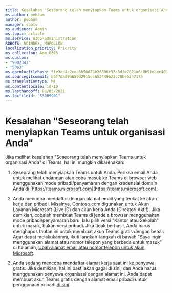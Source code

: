 ```yaml
---
title: Kesalahan "Seseorang telah menyiapkan Teams untuk organisasi Anda"
ms.author: pebaum
author: pebaum
manager: scotv
ms.audience: Admin
ms.topic: article
ms.service: o365-administration
ROBOTS: NOINDEX, NOFOLLOW
localization_priority: Priority
ms.collection: Adm_O365
ms.custom:
- "9002343"
- "5063"
ms.openlocfilehash: 5fe3dd4c2cea3b50028b28896c33c8dfe7621a6c0b9fdbee4976dfb0e62c3f5d
ms.sourcegitcommit: b5f7da89a650d2915dc652449623c78be6247175
ms.translationtype: MT
ms.contentlocale: id-ID
ms.lasthandoff: 08/05/2021
ms.locfileid: "53909901"
---
```

# <a name="someone-has-already-set-up-teams-for-your-organization-error"></a>Kesalahan "Seseorang telah menyiapkan Teams untuk organisasi Anda"

Jika melihat kesalahan "Seseorang telah menyiapkan Teams untuk organisasi Anda" di Teams, hal ini mungkin dikarenakan:

1. Seseorang telah menyiapkan Teams untuk Anda. Periksa email Anda untuk melihat undangan atau coba masuk ke Teams di browser web menggunakan mode pribadi/penyamaran dengan kredensial domain Anda di [https://teams.microsoft.com](https://teams.microsoft.com).

2. Anda mencoba mendaftar dengan alamat email yang terikat ke akun kerja dan pribadi. Misalnya, Contoso.com digunakan untuk Akun Layanan Microsoft (Live ID) dan akun kerja Anda (Direktori Aktif). Jika demikian, cobalah membuat Teams di jendela browser menggunakan mode pribadi/penyamaran baru, lalu pilih versi "Kantor atau Sekolah" untuk masuk, bukan versi pribadi. Jika tidak berhasil, Anda harus menghapus tautan ini untuk membuat akun Teams gratis dengan benar. Agar dapat melakukannya, ikuti langkah-langkah di bawah "Saya ingin menggunakan alamat atau nomor telepon yang berbeda untuk masuk" di halaman, [Ubah alamat email atau nomor telepon untuk akun Microsoft](https://support.microsoft.com/help/12407).

3. Anda sedang mencoba mendaftar alamat kerja saat ini ke penyewa gratis. Jika demikian, hal ini pasti akan gagal di sini, dan Anda harus menggunakan penyewa organisasi dengan alamat ini. Anda dapat membuat akun Teams gratis dengan alamat email pribadi untuk penggunaan pribadi [di sini](https://products.office.com/microsoft-teams/group-chat-software).
